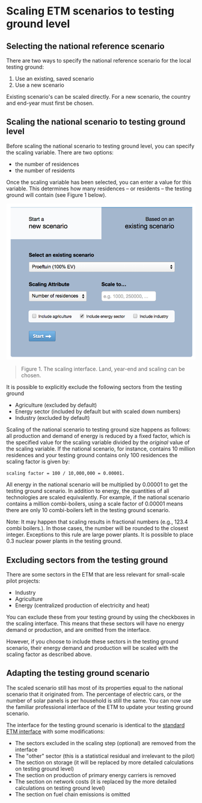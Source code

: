 
# Scaling ETM scenarios to testing ground level

## Selecting the national reference scenario

There are two ways to specify the national reference scenario for the local testing ground:

1. Use an existing, saved scenario
2. Use a new scenario

Existing scenario's can be scaled directly. For a new scenario, the country and end-year must first be chosen.

## Scaling the national scenario to testing ground level

Before scaling the national scenario to testing ground level, you can specify the scaling variable. There are two options:

* the number of residences
* the number of residents

Once the scaling variable has been selected, you can enter a value for this variable. This determines how many residences – or residents – the testing ground will contain (see Figure 1 below).

![image](../images/Testing_ground.png)
> Figure 1. The scaling interface. Land, year-end and scaling can be chosen.

It is possible to explicitly exclude the following sectors from the testing ground

* Agriculture (excluded by default)
* Energy sector (included by default but with scaled down numbers)
* Industry (excluded by default)


Scaling of the national scenario to testing ground size happens as follows: all production and demand of energy is reduced by a fixed factor, which is the specified value for the scaling variable divided by the *original* value of the scaling variable.
If the national scenario, for instance, contains 10 million residences and your testing ground contains only 100 residences the scaling factor is given by:

	scaling factor = 100 / 10,000,000 = 0.00001.

All energy in the national scenario will be multiplied by 0.00001 to get the testing ground scenario. In addition to energy, the quantities of all technologies are scaled equivalently. For example, if the national scenario contains a million combi-boilers, using a scale factor of 0.00001 means there are only 10 combi-boilers left in the testing ground scenario.

Note: It may happen that scaling results in fractional numbers (e.g., 123.4 combi boilers.). In those cases, the number will be rounded to the closest integer. Exceptions to this rule are large power plants. It is possible to place 0.3 nuclear power plants in the testing ground.

## Excluding sectors from the testing ground

There are some sectors in the ETM that are less relevant for small-scale pilot projects:

* Industry
* Agriculture
* Energy (centralized production of electricity and heat)

You can exclude these from your testing ground by using the checkboxes in the scaling interface. This means that these sectors will have no energy demand or production, and are omitted from the interface.

However, if you choose to include these sectors in the testing ground scenario, their energy demand and production will be scaled with the scaling factor as described above.

## Adapting the testing ground scenario

The scaled scenario still has most of its properties equal to the national scenario that it originated from. The percentage of electric cars, or the number of solar panels is per household is still the same. You can now use the familiar professional interface of the ETM to update your testing ground scenario.

The interface for the testing ground scenario is identical to the [standard ETM interface](Interface.md) with some modifications:

* The sectors excluded in the scaling step (optional) are removed from the interface
* The "other" sector (this is a statistical residual and irrelevant to the pilot)
* The section on storage (it will be replaced by more detailed calculations on testing ground level)
* The section on production of primary energy carriers is removed
* The section on network costs (it is replaced by the more detailed calculations on testing ground level)
* The section on fuel chain emissions is omitted


